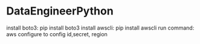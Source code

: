 # DataEngineerPython

install boto3: pip install boto3
install awscli: pip install awscli
run command: aws configure to config id,secret, region
